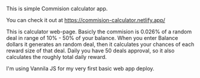 This is simple Commision calculator app.

You can check it out at https://commision-calculator.netlify.app/

This is calculator web-page. Basicly the commision is 0.026% of a random deal in range of 10% - 50% of your balance.
When you enter Balance dollars it generates an random deal, then it calculates your chances of each reward size of that deal.
Daily you have 50 deals approval, so it also calculates the roughly total daily reward.

I'm using Vannila JS for my very first basic web app deploy.